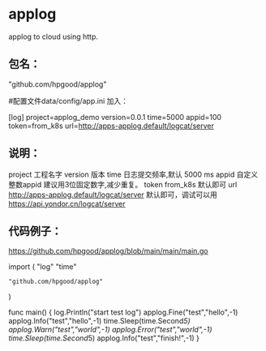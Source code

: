 # applog
applog to cloud using http.

## 包名：
"github.com/hpgood/applog"

#配置文件data/config/app.ini
加入：

[log]
project=applog_demo
version=0.0.1
time=5000
appid=100
token=from_k8s
url=http://apps-applog.default/logcat/server

## 说明：
project 工程名字
version 版本
time 日志提交频率,默认 5000 ms
appid 自定义整数appid 建议用3位固定数字,减少重复。
token from_k8s 默认即可
url  http://apps-applog.default/logcat/server  默认即可，调试可以用 https://api.yondor.cn/logcat/server

## 代码例子：

https://github.com/hpgood/applog/blob/main/main/main.go

import (
	"log"
	"time"

	"github.com/hpgood/applog"
)

func main() {
  log.Println("start test log")
  applog.Fine("test","hello",-1)
  applog.Info("test","hello",-1)
  time.Sleep(time.Second*5)
  applog.Warn("test","world",-1)
  applog.Error("test","world",-1)
  time.Sleep(time.Second*5)
  applog.Info("test","finish!",-1)
}

